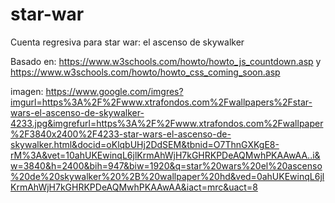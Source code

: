 # star-war
Cuenta regresiva para star war: el ascenso de skywalker

Basado en:
https://www.w3schools.com/howto/howto_js_countdown.asp
y
https://www.w3schools.com/howto/howto_css_coming_soon.asp

imagen: https://www.google.com/imgres?imgurl=https%3A%2F%2Fwww.xtrafondos.com%2Fwallpapers%2Fstar-wars-el-ascenso-de-skywalker-4233.jpg&imgrefurl=https%3A%2F%2Fwww.xtrafondos.com%2Fwallpaper%2F3840x2400%2F4233-star-wars-el-ascenso-de-skywalker.html&docid=oKlqbUHj2DdSEM&tbnid=O7ThnGXKgE8-rM%3A&vet=10ahUKEwinqL6jlKrmAhWjH7kGHRKPDeAQMwhPKAAwAA..i&w=3840&h=2400&bih=947&biw=1920&q=star%20wars%20el%20ascenso%20de%20skywalker%20%2B%20wallpaper%20hd&ved=0ahUKEwinqL6jlKrmAhWjH7kGHRKPDeAQMwhPKAAwAA&iact=mrc&uact=8
